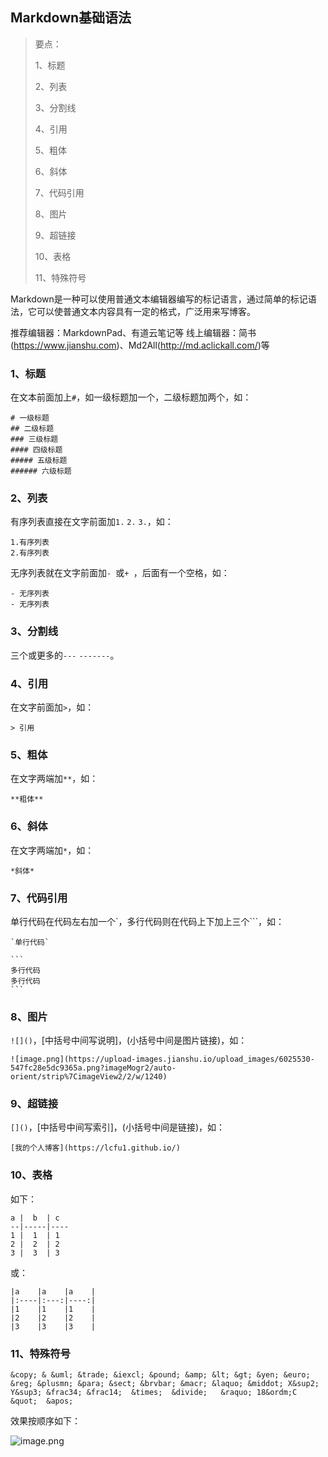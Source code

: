 ## Markdown基础语法

>要点：
>
>1、标题
>
>2、列表
>
>3、分割线
>
>4、引用
>
>5、粗体
>
>6、斜体
>
>7、代码引用
>
>8、图片
>
>9、超链接
>
>10、表格
>
>11、特殊符号

Markdown是一种可以使用普通文本编辑器编写的标记语言，通过简单的标记语法，它可以使普通文本内容具有一定的格式，广泛用来写博客。

推荐编辑器：MarkdownPad、有道云笔记等
线上编辑器：简书(https://www.jianshu.com)、Md2All(http://md.aclickall.com/)等

### 1、标题

在文本前面加上`#`，如一级标题加一个，二级标题加两个，如：

```
# 一级标题
## 二级标题
### 三级标题
#### 四级标题
##### 五级标题
###### 六级标题
```

### 2、列表

有序列表直接在文字前面加`1.` `2.` `3.`，如：

```
1.有序列表
2.有序列表
```

无序列表就在文字前面加`- `或`+ `，后面有一个空格，如：

```
- 无序列表
- 无序列表
```

### 3、分割线

三个或更多的`---` `-------`。

### 4、引用

在文字前面加`>`，如：

```
> 引用
```

### 5、粗体

在文字两端加`**`，如：

```
**粗体**
```

### 6、斜体

在文字两端加`*`，如：

```
*斜体*
```

### 7、代码引用

单行代码在代码左右加一个`，多行代码则在代码上下加上三个```，如：

```
`单行代码`
```

```
​```
多行代码
多行代码
​```
```
### 8、图片

`![]()`，[中括号中间写说明]，(小括号中间是图片链接)，如：

```
![image.png](https://upload-images.jianshu.io/upload_images/6025530-547fc28e5dc9365a.png?imageMogr2/auto-orient/strip%7CimageView2/2/w/1240)
```

### 9、超链接

`[]()`，[中括号中间写索引]，(小括号中间是链接)，如：

```
[我的个人博客](https://lcfu1.github.io/)
```

### 10、表格

如下：

```
a |  b  | c
--|-----|----
1 |  1  | 1
2 |  2  | 2
3 |  3  | 3
```

或：

```
|a    |a    |a    |
|:----|:---:|----:|
|1    |1    |1    |
|2    |2    |2    |
|3    |3    |3    |
```

### 11、特殊符号

```
&copy; & &uml; &trade; &iexcl; &pound; &amp; &lt; &gt; &yen; &euro; &reg; &plusmn; &para; &sect; &brvbar; &macr; &laquo; &middot; X&sup2; Y&sup3; &frac34; &frac14;  &times;  &divide;   &raquo; 18&ordm;C  &quot;  &apos;
```

效果按顺序如下：

![image.png](https://upload-images.jianshu.io/upload_images/6025530-3d3e74d5838e35bb.png?imageMogr2/auto-orient/strip%7CimageView2/2/w/1240)